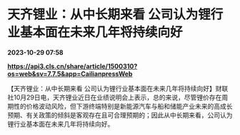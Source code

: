 # 天齐锂业：从中长期来看 公司认为锂行业基本面在未来几年将持续向好

**2023-10-29 07:58**

**https://api3.cls.cn/share/article/1500310?os=web&sv=7.7.5&app=CailianpressWeb**

【天齐锂业：从中长期来看 公司认为锂行业基本面在未来几年将持续向好】财联社10月29日电，天齐锂业近日在业绩说明会上表示，总的来说，尽管锂价存在周期性的价格波动风险，但下游终端特别是新能源汽车与船和储能产业未来的高成长预期、有关政策的倾斜是客观存在且可合理预期的；因此从中长期来看，公司认为锂行业基本面在未来几年将持续向好。